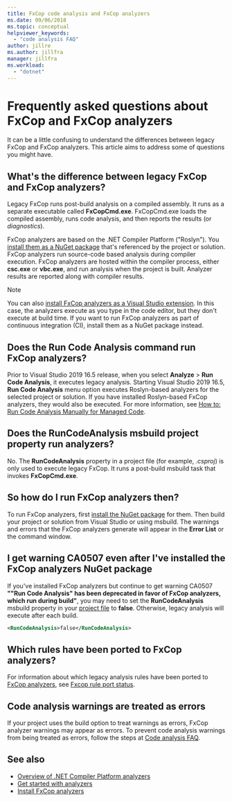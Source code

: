 ```yaml
---
title: FxCop code analysis and FxCop analyzers
ms.date: 09/06/2018
ms.topic: conceptual
helpviewer_keywords:
  - "code analysis FAQ"
author: jillre
ms.author: jillfra
manager: jillfra
ms.workload:
  - "dotnet"
---
```

# Frequently asked questions about FxCop and FxCop analyzers

It can be a little confusing to understand the differences between legacy FxCop and FxCop analyzers. This article aims to address some of questions you might have.

## What's the difference between legacy FxCop and FxCop analyzers?

Legacy FxCop runs post-build analysis on a compiled assembly. It runs as a separate executable called **FxCopCmd.exe**. FxCopCmd.exe loads the compiled assembly, runs code analysis, and then reports the results (or *diagnostics*).

FxCop analyzers are based on the .NET Compiler Platform ("Roslyn"). You [install them as a NuGet package](install-fxcop-analyzers.md#nuget-package) that's referenced by the project or solution. FxCop analyzers run source-code based analysis during compiler execution. FxCop analyzers are hosted within the compiler process, either **csc.exe** or **vbc.exe**, and run analysis when the project is built. Analyzer results are reported along with compiler results.

> [!NOTE]
> You can also [install FxCop analyzers as a Visual Studio extension](install-fxcop-analyzers.md#vsix). In this case, the analyzers execute as you type in the code editor, but they don't execute at build time. If you want to run FxCop analyzers as part of continuous integration (CI), install them as a NuGet package instead.

## Does the Run Code Analysis command run FxCop analyzers?

Prior to Visual Studio 2019 16.5 release, when you select **Analyze** > **Run Code Analysis**, it executes legacy analysis. Starting Visual Studio 2019 16.5, **Run Code Analysis** menu option executes Roslyn-based analyzers for the selected project or solution. If you have installed Roslyn-based FxCop analyzers, they would also be executed. For more information, see [How to: Run Code Analysis Manually for Managed Code](how-to-run-code-analysis-manually-for-managed-code.md).

## Does the RunCodeAnalysis msbuild project property run analyzers?

No. The **RunCodeAnalysis** property in a project file (for example, *.csproj*) is only used to execute legacy FxCop. It runs a post-build msbuild task that invokes **FxCopCmd.exe**.

## So how do I run FxCop analyzers then?

To run FxCop analyzers, first [install the NuGet package](install-fxcop-analyzers.md) for them. Then build your project or solution from Visual Studio or using msbuild. The warnings and errors that the FxCop analyzers generate will appear in the **Error List** or the command window.

## I get warning CA0507 even after I've installed the FxCop analyzers NuGet package

If you've installed FxCop analyzers but continue to get warning CA0507 **""Run Code Analysis" has been deprecated in favor of FxCop analyzers, which run during build"**, you may need to set the **RunCodeAnalysis** msbuild property in your [project file](../ide/solutions-and-projects-in-visual-studio.md#project-file) to **false**. Otherwise, legacy analysis will execute after each build.

```xml
<RunCodeAnalysis>false</RunCodeAnalysis>
```

## Which rules have been ported to FxCop analyzers?

For information about which legacy analysis rules have been ported to [FxCop analyzers](install-fxcop-analyzers.md), see [Fxcop rule port status](fxcop-rule-port-status.md).

## Code analysis warnings are treated as errors

If your project uses the build option to treat warnings as errors, FxCop analyzer warnings may appear as errors. To prevent code analysis warnings from being treated as errors, follow the steps at [Code analysis FAQ](../code-quality/analyzers-faq.md#treat-warnings-as-errors).

## See also

- [Overview of .NET Compiler Platform analyzers](roslyn-analyzers-overview.md)
- [Get started with analyzers](fxcop-analyzers.yml)
- [Install FxCop analyzers](install-fxcop-analyzers.md)
